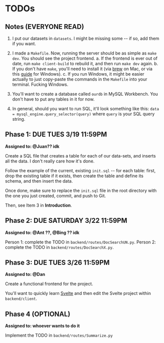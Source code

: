 # TODOs

## Notes (EVERYONE READ)

1. I put our datasets in `datasets`. I might be missing some -- if so, add them if you want.

2. I made a `Makefile`. Now, running the server should be as simple as `make dev`. You should see the project frontend.
   a. If the frontend is ever out of date, run `make client-build` to rebuild it, and then run `make dev` again.
   b. If you don't have `make`, you'll need to install it (via [brew](https://formulae.brew.sh/formula/make) on Mac, or via this [guide](https://medium.com/@samsorrahman/how-to-run-a-makefile-in-windows-b4d115d7c516) for Windows).
   c. If you run Windows, it might be easier actually to just copy-paste the commands in the `Makefile` into your terminal. Fucking Windows.

3. You'll want to create a database called `ourdb` in MySQL Workbench. You don't have to put any tables in it for now.

4. In general, should you want to run SQL, it'll look something like this:
   `data = mysql_engine.query_selector(query)` where `query` is your SQL query string.

## Phase 1: DUE TUES 3/19 11:59PM

**Assigned to: @Juan?? idk**

Create a SQL file that creates a table for each of our data-sets, and inserts all the data. I don't really care how it's done.

Follow the example of the current, existing `init.sql` -- for each table: first, drop the existing table if it exists, then create the table and define its schema, and then insert the data.

Once done, make sure to replace the `init.sql` file in the root directory with the one you just created, commit, and push to Git.

Then, see Item 3 in **Introduction**.

## Phase 2: DUE SATURDAY 3/22 11:59PM

**Assigned to: @Ant ??, @Bing ?? idk**

Person 1: complete the TODO in `backend/routes/DocSearchUN.py`.
Person 2: complete the TODO in `backend/routes/DocSearchX.py`.

## Phase 3: DUE TUES 3/26 11:59PM

**Assigned to: @Dan**

Create a functional frontend for the project.

You'll want to quickly learn [Svelte](https://svelte.dev/docs/introduction) and then edit the Svelte project within `backend/client`.

## Phase 4 (OPTIONAL)

**Assigned to: whoever wants to do it**

Implement the TODO in `backend/routes/Summarize.py`
